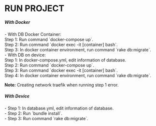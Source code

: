 # RUN PROJECT
<h5> With Docker </h5>
- With DB Docker Container: <br>
Step 1: Run command `docker-compose up`. <br>
Step 2: Run command `docker exec -it [container] bash`. <br>
Step 3: In docker container environment, run command `rake db:migrate`. <br>
- With DB on device: <br>
Step 1: In docker-compose.yml, edit information of database. <br>
Step 2: Run command `docker-compose up`. <br>
Step 3: Run command `docker exec -it [container] bash`. <br>
Step 4: In docker container environment, run command `rake db:migrate`. <br>

<p><b>Note:</b> Creating network traefik when running step 1 error.</p>

<h5> With Device </h5>
- Step 1: In database.yml, edit information of database.<br>
- Step 2: Run `bundle install`. <br>
- Step 3: Run command `rake db:migrate`. <br>

